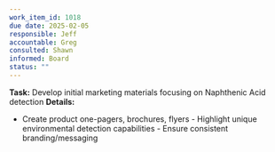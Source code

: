 ```yaml
---
work_item_id: 1018
due date: 2025-02-05
responsible: Jeff
accountable: Greg
consulted: Shawn
informed: Board
status: ""
---
```


**Task:** Develop initial marketing materials focusing on Naphthenic Acid detection
**Details:**
- Create product one-pagers, brochures, flyers - Highlight unique environmental detection capabilities - Ensure consistent branding/messaging
